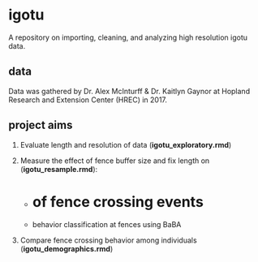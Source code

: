 # igotu
A repository on importing, cleaning, and analyzing high resolution igotu data. 

## data
Data was gathered by Dr. Alex McInturff & Dr. Kaitlyn Gaynor at Hopland Research and Extension Center (HREC) in 2017. 

## project aims
1. Evaluate length and resolution of data (**igotu_exploratory.rmd**)

2. Measure the effect of fence buffer size and fix length on (**igotu_resample.rmd**): 
      * # of fence crossing events
      * behavior classification at fences using BaBA
      
3. Compare fence crossing behavior among individuals (**igotu_demographics.rmd**)



